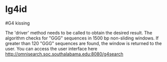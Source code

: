 # lg4id
#G4 kissing

The 'driver' method needs to be called to obtain the desired result. The algorithm checks for "GGG" sequences in 1500 bp non-sliding windows. If greater than 120 "GGG" sequences are found, the window is returned to the user. You can access the user interface here http://omnisearch.soc.southalabama.edu:8080/g4search
